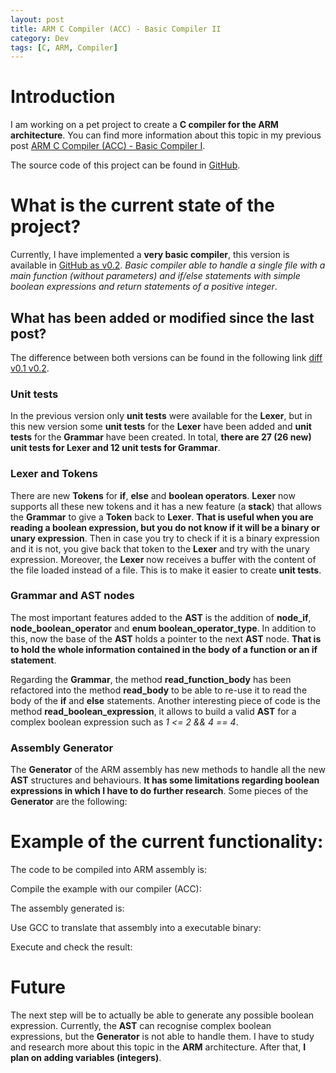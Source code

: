 ```yaml
---
layout: post
title: ARM C Compiler (ACC) - Basic Compiler II
category: Dev
tags: [C, ARM, Compiler]
---
```


# Introduction
I am working on a pet project to create a **C compiler for the ARM architecture**. You can find more information about this topic in my previous post [ARM C Compiler (ACC) - Basic Compiler I](http://maitesin.github.io//ARM-C-Compiler_ACC_basic_compiler/).

The source code of this project can be found in [GitHub](https://github.com/maitesin/acc).

# What is the current state of the project?
Currently, I have implemented a **very basic compiler**, this version is available in [GitHub as v0.2](https://github.com/maitesin/acc/tree/v0.2). *Basic compiler able to handle a single file with a main function (without parameters) and if/else statements with simple boolean expressions and return statements of a positive integer*.

## What has been added or modified since the last post?
The difference between both versions can be found in the following link [diff v0.1 v0.2](https://github.com/maitesin/acc/compare/v0.1...v0.2).

### Unit tests
In the previous version only **unit tests** were available for the **Lexer**, but in this new version some **unit tests** for the **Lexer** have been added and **unit tests** for the **Grammar** have been created. In total, **there are 27 (26 new) unit tests for Lexer and 12 unit tests for Grammar**.

### Lexer and Tokens
There are new **Tokens** for **if**, **else** and **boolean operators**. **Lexer** now supports all these new tokens and it has a new feature (a **stack**) that allows the **Grammar** to give a **Token** back to **Lexer**. **That is useful when you are reading a boolean expression, but you do not know if it will be a binary or unary expression**. Then in case you try to check if it is a binary expression and it is not, you give back that token to the **Lexer** and try with the unary expression. Moreover, the **Lexer** now receives a buffer with the content of the file loaded instead of a file. This is to make it easier to create **unit tests**.
<script src="https://gist.github.com/maitesin/5865a63bdce61743c19ee712f0d0e443.js"></script>

### Grammar and AST nodes
The most important features added to the **AST** is the addition of **node_if**, **node_boolean_operator** and **enum boolean_operator_type**. In addition to this, now the base of the **AST** holds a pointer to the next **AST** node. **That is to hold the whole information contained in the body of a function or an if statement**.
<script src="https://gist.github.com/maitesin/d4e871c33d937c3fed3b61b0e48a888b.js"></script>
Regarding the **Grammar**, the method **read_function_body** has been refactored into the method **read_body** to be able to re-use it to read the body of the **if** and **else** statements. Another interesting piece of code is the method **read_boolean_expression**, it allows to build a valid **AST** for a complex boolean expression such as *1 <= 2 && 4 == 4*.
<script src="https://gist.github.com/maitesin/2eb7ef7fe589772d7b15694bc895ef59.js"></script>

### Assembly Generator
The **Generator** of the ARM assembly has new methods to handle all the new **AST** structures and behaviours. **It has some limitations regarding boolean expressions in which I have to do further research**. Some pieces of the **Generator** are the following:
<script src="https://gist.github.com/maitesin/304eb5c822b86efd49091e9d2adcf57c.js"></script>

# Example of the current functionality:
The code to be compiled into ARM assembly is:
<script src="https://gist.github.com/maitesin/05afafa443c41042078448efe9c42367.js"></script>
Compile the example with our compiler (ACC):
<script src="https://gist.github.com/maitesin/7b0e845c9898ba70e3816ae3dc1dba57.js"></script>
The assembly generated is:
<script src="https://gist.github.com/maitesin/e2a261eefda5862da26f8e7402a3109d.js"></script>
Use GCC to translate that assembly into a executable binary:
<script src="https://gist.github.com/maitesin/a26e3a2f34b4666bbb6eec36bc3a4368.js"></script>
Execute and check the result:
<script src="https://gist.github.com/maitesin/58d3a94538420cd2fd437a2d4276262d.js"></script>

# Future
The next step will be to actually be able to generate any possible boolean expression. Currently, the **AST** can recognise complex boolean expressions, but the **Generator** is not able to handle them. I have to study and research more about this topic in the **ARM** architecture. After that, **I plan on adding variables (integers)**.

